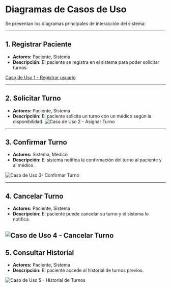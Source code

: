 # Diagramas de Casos de Uso

Se presentan los diagramas principales de interacción del sistema:

---

## 1. Registrar Paciente
- **Actores:** Paciente, Sistema
- **Descripción:** El paciente se registra en el sistema para poder solicitar turnos.

[Caso de Uso 1 - Registrar usuario](https://github.com/user-attachments/assets/b0040f9c-104b-42ef-ba81-736449262222)

---

## 2. Solicitar Turno
- **Actores:** Paciente, Sistema
- **Descripción:** El paciente solicita un turno con un médico según la disponibilidad.
![Caso de Uso 2 - Asignar Turno ](https://github.com/user-attachments/assets/2d0c72eb-8f82-49dd-996f-6603836fbad8)

---

## 3. Confirmar Turno
- **Actores:** Sistema, Médico
- **Descripción:** El sistema notifica la confirmación del turno al paciente y al médico.

![Caso de Uso 3- Confirmar Turno](https://github.com/user-attachments/assets/8cbbf9df-6f6b-4b24-9e56-215df27b432e)

---

## 4. Cancelar Turno
- **Actores:** Paciente, Sistema
- **Descripción:** El paciente puede cancelar su turno y el sistema lo notifica.

![Caso de Uso 4 - Cancelar Turno ](https://github.com/user-attachments/assets/609d3eef-9ef1-44e7-94ee-19963e3bdf0c)
---

## 5. Consultar Historial
- **Actores:** Paciente, Sistema
- **Descripción:** El paciente accede al historial de turnos previos.

![Caso de Uso 5 - Historial de Turnos  ](https://github.com/user-attachments/assets/81cbc07a-3edf-4012-8345-ea4e984bcc3e)
